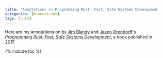 ```yaml
---
title: "Annotations on Programming Rust: Fast, Safe Systems Development"
categories: [Annotations]
tags: [rust]
---
```


Here are my annotations on by [Jim Blandy](https://www.red-bean.com/~jimb/) and [Jason Orendorff](http://jorendorff.blogspot.com/)'s [*Programming Rust: Fast, Safe Systems Development*](http://shop.oreilly.com/product/0636920040385.do), a book published in 2017.

{% include toc %}
